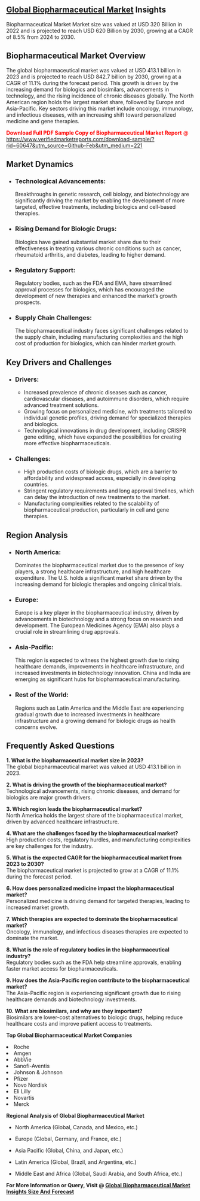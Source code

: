 <h2><a href="https://www.verifiedmarketreports.com/download-sample/?rid=60647&amp;utm_source=Github&amp;utm_medium=221" target="_blank">Global Biopharmaceutical Market</a> Insights</h2><p>Biopharmaceutical Market Market size was valued at USD 320 Billion in 2022 and is projected to reach USD 620 Billion by 2030, growing at a CAGR of 8.5% from 2024 to 2030.</p><p> <h2>Biopharmaceutical Market Overview</h2> <p>The global biopharmaceutical market was valued at USD 413.1 billion in 2023 and is projected to reach USD 842.7 billion by 2030, growing at a CAGR of 11.1% during the forecast period. This growth is driven by the increasing demand for biologics and biosimilars, advancements in technology, and the rising incidence of chronic diseases globally. The North American region holds the largest market share, followed by Europe and Asia-Pacific. Key sectors driving this market include oncology, immunology, and infectious diseases, with an increasing shift toward personalized medicine and gene therapies.</p> <p><p><span class=""><span style="color: #ff0000;"><strong>Download Full PDF Sample Copy of Biopharmaceutical Market Report</strong> @ </span><a href="https://www.verifiedmarketreports.com/download-sample/?rid=60647&amp;utm_source=Github-Feb&amp;utm_medium=221" target="_blank">https://www.verifiedmarketreports.com/download-sample/?rid=60647&amp;utm_source=Github-Feb&amp;utm_medium=221</a></span></p></p> <h2>Market Dynamics</h2> <ul> <li><h3>Technological Advancements:</h3> Breakthroughs in genetic research, cell biology, and biotechnology are significantly driving the market by enabling the development of more targeted, effective treatments, including biologics and cell-based therapies.</li> <li><h3>Rising Demand for Biologic Drugs:</h3> Biologics have gained substantial market share due to their effectiveness in treating various chronic conditions such as cancer, rheumatoid arthritis, and diabetes, leading to higher demand.</li> <li><h3>Regulatory Support:</h3> Regulatory bodies, such as the FDA and EMA, have streamlined approval processes for biologics, which has encouraged the development of new therapies and enhanced the market’s growth prospects.</li> <li><h3>Supply Chain Challenges:</h3> The biopharmaceutical industry faces significant challenges related to the supply chain, including manufacturing complexities and the high cost of production for biologics, which can hinder market growth.</li> </ul> <h2>Key Drivers and Challenges</h2> <ul> <li><h3>Drivers:</h3> <ul> <li>Increased prevalence of chronic diseases such as cancer, cardiovascular diseases, and autoimmune disorders, which require advanced treatment solutions.</li> <li>Growing focus on personalized medicine, with treatments tailored to individual genetic profiles, driving demand for specialized therapies and biologics.</li> <li>Technological innovations in drug development, including CRISPR gene editing, which have expanded the possibilities for creating more effective biopharmaceuticals.</li> </ul> </li> <li><h3>Challenges:</h3> <ul> <li>High production costs of biologic drugs, which are a barrier to affordability and widespread access, especially in developing countries.</li> <li>Stringent regulatory requirements and long approval timelines, which can delay the introduction of new treatments to the market.</li> <li>Manufacturing complexities related to the scalability of biopharmaceutical production, particularly in cell and gene therapies.</li> </ul> </li> </ul> <h2>Region Analysis</h2> <ul> <li><h3>North America:</h3> Dominates the biopharmaceutical market due to the presence of key players, a strong healthcare infrastructure, and high healthcare expenditure. The U.S. holds a significant market share driven by the increasing demand for biologic therapies and ongoing clinical trials.</li> <li><h3>Europe:</h3> Europe is a key player in the biopharmaceutical industry, driven by advancements in biotechnology and a strong focus on research and development. The European Medicines Agency (EMA) also plays a crucial role in streamlining drug approvals.</li> <li><h3>Asia-Pacific:</h3> This region is expected to witness the highest growth due to rising healthcare demands, improvements in healthcare infrastructure, and increased investments in biotechnology innovation. China and India are emerging as significant hubs for biopharmaceutical manufacturing.</li> <li><h3>Rest of the World:</h3> Regions such as Latin America and the Middle East are experiencing gradual growth due to increased investments in healthcare infrastructure and a growing demand for biologic drugs as health concerns evolve.</li> </ul> <h2>Frequently Asked Questions</h2> <p><strong>1. What is the biopharmaceutical market size in 2023?</strong><br>The global biopharmaceutical market was valued at USD 413.1 billion in 2023.</p> <p><strong>2. What is driving the growth of the biopharmaceutical market?</strong><br>Technological advancements, rising chronic diseases, and demand for biologics are major growth drivers.</p> <p><strong>3. Which region leads the biopharmaceutical market?</strong><br>North America holds the largest share of the biopharmaceutical market, driven by advanced healthcare infrastructure.</p> <p><strong>4. What are the challenges faced by the biopharmaceutical market?</strong><br>High production costs, regulatory hurdles, and manufacturing complexities are key challenges for the industry.</p> <p><strong>5. What is the expected CAGR for the biopharmaceutical market from 2023 to 2030?</strong><br>The biopharmaceutical market is projected to grow at a CAGR of 11.1% during the forecast period.</p> <p><strong>6. How does personalized medicine impact the biopharmaceutical market?</strong><br>Personalized medicine is driving demand for targeted therapies, leading to increased market growth.</p> <p><strong>7. Which therapies are expected to dominate the biopharmaceutical market?</strong><br>Oncology, immunology, and infectious diseases therapies are expected to dominate the market.</p> <p><strong>8. What is the role of regulatory bodies in the biopharmaceutical industry?</strong><br>Regulatory bodies such as the FDA help streamline approvals, enabling faster market access for biopharmaceuticals.</p> <p><strong>9. How does the Asia-Pacific region contribute to the biopharmaceutical market?</strong><br>The Asia-Pacific region is experiencing significant growth due to rising healthcare demands and biotechnology investments.</p> <p><strong>10. What are biosimilars, and why are they important?</strong><br>Biosimilars are lower-cost alternatives to biologic drugs, helping reduce healthcare costs and improve patient access to treatments.</p> </p><p><strong>Top Global Biopharmaceutical Market Companies</strong></p><div data-test-id=""><p><li>Roche</li><li> Amgen</li><li> AbbVie</li><li> Sanofi-Aventis</li><li> Johnson & Johnson</li><li> Pfizer</li><li> Novo Nordisk</li><li> Eli Lilly</li><li> Novartis</li><li> Merck</li></p><div><strong>Regional Analysis of&nbsp;Global Biopharmaceutical Market</strong></div><ul><li dir="ltr"><p dir="ltr">North America&nbsp;(Global, Canada, and Mexico, etc.)</p></li><li dir="ltr"><p dir="ltr">Europe (Global, Germany, and France, etc.)</p></li><li dir="ltr"><p dir="ltr">Asia Pacific&nbsp;(Global, China, and Japan, etc.)</p></li><li dir="ltr"><p dir="ltr">Latin America&nbsp;(Global, Brazil, and Argentina, etc.)</p></li><li dir="ltr">Middle East and Africa&nbsp;(Global, Saudi Arabia, and South Africa, etc.)</li></ul><p><strong>For More Information or Query, Visit @&nbsp;</strong><strong><a href="https://www.verifiedmarketreports.com/product/global-biopharmaceutical-market-2018-by-manufacturers-countries-type-and-application-forecast-to-2023/?utm_source=Github&amp;utm_medium=221" target="_blank">Global Biopharmaceutical Market Insights Size And Forecast</a></strong></p></div>
